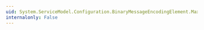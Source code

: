 ```yaml
---
uid: System.ServiceModel.Configuration.BinaryMessageEncodingElement.MaxReadPoolSize
internalonly: False
---
```

